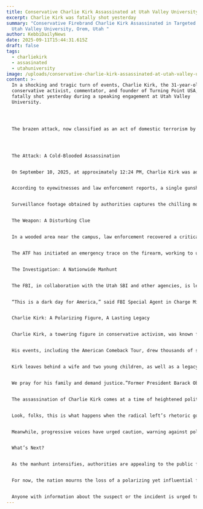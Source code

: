 ```yaml
---
title: Conservative Charlie Kirk Assassinated at Utah Valley University
excerpt: Charlie Kirk was fatally shot yesterday
summary: "Conservative Firebrand Charlie Kirk Assassinated in Targeted Attack at
  Utah Valley University, Orem, Utah "
author: KebbiDailyNews
date: 2025-09-11T15:44:31.615Z
draft: false
tags:
  - charliekirk
  - assasinated
  - utahuniversity
image: /uploads/conservative-charlie-kirk-assassinated-at-utah-valley-university.png
content: >-
  In a shocking and tragic turn of events, Charlie Kirk, the 31-year-old
  conservative activist, commentator, and founder of Turning Point USA, was
  fatally shot yesterday during a speaking engagement at Utah Valley
  University. 




  The brazen attack, now classified as an act of domestic terrorism by the FBI, has sent shockwaves through the nation, igniting fierce debates about political violence, free speech, and the deepening divide in America. The suspect remains at large, and a nationwide manhunt is underway as authorities scramble to piece together the motive behind this heinous act.




  The Attack: A Cold-Blooded Assassination


  On September 10, 2025, at approximately 12:24 PM, Charlie Kirk was addressing a packed audience at Utah Valley University as part of his American Comeback Tour, a nationwide series of events aimed at galvanizing young conservatives. 


  According to eyewitnesses and law enforcement reports, a single gunshot rang out from an elevated position on a rooftop in an adjacent building on the UVU campus. The bullet struck Kirk, who was pronounced dead at the scene despite immediate response from emergency personnel.


  Surveillance footage obtained by authorities captures the chilling moment the suspect, described as a lone individual, fired the fatal shot before leaping from the rooftop and fleeing on foot. The suspect’s swift escape has left investigators racing against time to track them down, with multiple federal, state, and local agencies, including the FBI, ATF, and Utah State Bureau of Investigation (SBI), working in tandem to identify and apprehend the perpetrator.


  The Weapon: A Disturbing Clue


  In a wooded area near the campus, law enforcement recovered a critical piece of evidence: an older-model imported Mauser .30-06 caliber bolt-action rifle, wrapped in a towel. The rifle, believed to be the murder weapon, was found with a spent cartridge still chambered and three unspent rounds in the top-fed magazine. In a chilling detail, investigators revealed that all cartridges bore engraved inscriptions expressing transgender and anti-fascist ideologies, raising immediate questions about the suspect’s motives and potential affiliations.


  The ATF has initiated an emergency trace on the firearm, working to uncover its origins and ownership history. The weapon has been sent to the FBI’s forensic laboratories for DNA analysis and fingerprint impressions, with plans to disassemble it for additional importer information once initial testing is complete. While the engraved messages on the ammunition suggest a possible ideological motive, authorities have cautioned against jumping to conclusions until the investigation yields more concrete evidence.


  The Investigation: A Nationwide Manhunt


  The FBI, in collaboration with the Utah SBI and other agencies, is leading a sprawling investigation that has already identified multiple persons of interest based on eyewitness accounts and video footage. However, the primary suspect remains unidentified, and law enforcement has released few details about the individual’s appearance or potential affiliations. The classification of the attack as domestic terrorism underscores the gravity of the incident and the potential for broader implications in an already polarized political climate.


  “This is a dark day for America,” said FBI Special Agent in Charge Michael Reynolds during a press conference late Wednesday. “We are pursuing every lead with the utmost urgency to bring this individual to justice. Make no mistake: this was a targeted act of violence, and we will not rest until the perpetrator is apprehended.”


  Charlie Kirk: A Polarizing Figure, A Lasting Legacy


  Charlie Kirk, a towering figure in conservative activism, was known for his unapologetic advocacy of traditional values, free-market principles, and limited government. As the founder of Turning Point USA, Kirk inspired a generation of young conservatives to engage in political discourse, often sparking controversy with his outspoken criticism of progressive ideologies, cancel culture, and what he described as the “radical left.” 


  His events, including the American Comeback Tour, drew thousands of supporters but also attracted fierce opposition from critics who accused him of promoting divisive rhetoric.


  Kirk leaves behind a wife and two young children, as well as a legacy that has profoundly shaped the conservative movement. In the wake of his death, political leaders across the spectrum have condemned the attack and called for unity.“Charlie Kirk was a patriot who fought tirelessly for what he believed in,” said President Donald Trump in a statement. “This act of cowardice will not silence the voices of millions who share his vision for a stronger America. 


  We pray for his family and demand justice.”Former President Barack Obama also weighed in, stating, “While I disagreed with Charlie Kirk on many issues, violence is never the answer. This tragedy is a reminder that we must come together as a nation to reject hate and division.”A Nation on Edge


  The assassination of Charlie Kirk comes at a time of heightened political tension in the United States, with debates over free speech, ideological extremism, and gun violence dominating the national conversation. The discovery of the engraved ammunition has already sparked heated discussions on social media platforms like X, where users are grappling with the implications of the suspect’s apparent ideological leanings.“


  Look, folks, this is what happens when the radical left’s rhetoric goes unchecked,” one prominent conservative commentator posted on X, echoing sentiments shared by many of Kirk’s supporters. “Charlie was a warrior for truth, and they couldn’t stand it. Now he’s a martyr.”


  Meanwhile, progressive voices have urged caution, warning against politicizing the tragedy before the facts are fully known. “The rush to pin this on any one group is dangerous,” wrote a well-known activist. “We need to let the investigation play out and focus on healing as a country.”


  What’s Next?


  As the manhunt intensifies, authorities are appealing to the public for any information that could lead to the suspect’s capture. The FBI has established a tip line and is working around the clock to analyze forensic evidence, review footage, and follow up on leads generated by the ATF’s firearm trace. Utah Valley University has canceled classes indefinitely, and a heavy police presence remains on campus as the investigation continues.


  For now, the nation mourns the loss of a polarizing yet influential figure whose life was cut short in an act of unthinkable violence. Charlie Kirk’s death is a stark reminder of the fragility of civil discourse and the urgent need to confront the forces that threaten to tear America apart.


  Anyone with information about the suspect or the incident is urged to contact the FBI at 1-800-CALL-FBI or submit tips online at tips.fbi.gov.This is a developing story. Stay tuned to Global Paper for updates as the investigation unfolds.
---
```

